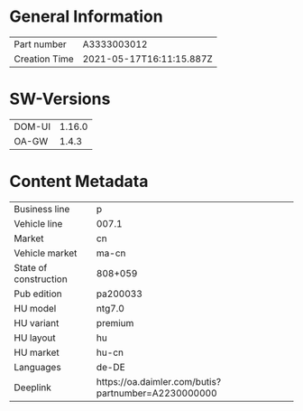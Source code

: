 # General Information

<table>
	<tr>
		<td>Part number</td>
		<td>A3333003012</td>
	</tr>
	<tr>
		<td>Creation Time</td>
		<td>2021-05-17T16:11:15.887Z</td>
	</tr>
</table>

# SW-Versions

<table>
	<tr>
		<td>DOM-UI</td>
		<td>1.16.0</td>
	</tr>
	<tr>
		<td>OA-GW</td>
		<td>1.4.3</td>
	</tr>
</table>

# Content Metadata

<table>
	<tr>
		<td>Business line</td>
		<td>p</td>
	</tr>
	<tr>
		<td>Vehicle line</td>
		<td>007.1</td>
	</tr>
	<tr>
		<td>Market</td>
		<td>cn</td>
	</tr>
	<tr>
		<td>Vehicle market</td>
		<td>ma-cn</td>
	</tr>
	<tr>
        <td>State of construction</td>
        <td>808+059</td>
    </tr>
    <tr>
        <td>Pub edition</td>
        <td>pa200033</td>
    </tr>
	<tr>
		<td>HU model</td>
		<td>ntg7.0</td>
	</tr>
	<tr>
		<td>HU variant</td>
		<td>premium</td>
	</tr>
	<tr>
		<td>HU layout</td>
		<td>hu</td>
	</tr>
	<tr>
		<td>HU market</td>
		<td>hu-cn</td>
	</tr>	
	<tr>
		<td>Languages</td>
		<td>de-DE</td>
	</tr>
	<tr>
		<td>Deeplink</td>
		<td>https://oa.daimler.com/butis?partnumber=A2230000000</td>
	</tr>
</table>
